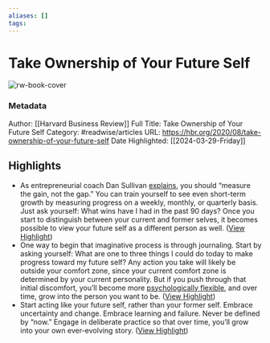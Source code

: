 ```yaml
---
aliases: []
tags:
---
```

# Take Ownership of Your Future Self

![rw-book-cover](https://hbr.org/resources/images/article_assets/2020/08/Aug20_28_997903542.jpg)
### Metadata
Author: [[Harvard Business Review]]
Full Title: Take Ownership of Your Future Self
Category: #readwise/articles
URL: https://hbr.org/2020/08/take-ownership-of-your-future-self
Date Highlighted: [[2024-03-29-Friday]]

## Highlights
- As entrepreneurial coach Dan Sullivan [explains](http://now.strategiccoach.com/the-gap-and-the-gain-ebook), you should “measure the gain, not the gap.” You can train yourself to see even short-term growth by measuring progress on a weekly, monthly, or quarterly basis. Just ask yourself: What wins have I had in the past 90 days? Once you start to distinguish between your current and former selves, it becomes possible to view your future self as a different person as well. ([View Highlight](https://read.readwise.io/read/01ht5btqj76kw5z6r8bfn7r9wr))
- One way to begin that imaginative process is through journaling. Start by asking yourself: What are one to three things I could do today to make progress toward my future self? Any action you take will likely be outside your comfort zone, since your current comfort zone is determined by your current personality. But if you push through that initial discomfort, you’ll become more [psychologically flexible](http://josephciarrochi.com/wp-content/uploads/2011/08/Ciarrochi-bilich-godsel-2010l-psych-flexibiltiy-as-a-mechanism-of-change-in-act-in-Baer1.pdf), and over time, grow into the person you want to be. ([View Highlight](https://read.readwise.io/read/01ht5bzsc555b91qkh74ynbkv5))
- Start acting like your future self, rather than your former self. Embrace uncertainty and change. Embrace learning and failure. Never be defined by “now.” Engage in deliberate practice so that over time, you’ll grow into your own ever-evolving story. ([View Highlight](https://read.readwise.io/read/01ht5c4t8f61m67944ryckv5n3))
